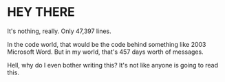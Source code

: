# HEY THERE
It's nothing, really.  Only 47,397 lines. 

In the code world, that would be the code behind something like 2003 Microsoft Word. But in my world, that's 457 days worth of messages.


Hell, why do I even bother writing this? It's not like anyone is going to read this. 